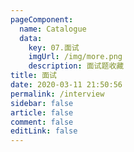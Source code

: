 ```yaml
---
pageComponent: 
  name: Catalogue
  data: 
    key: 07.面试
    imgUrl: /img/more.png
    description: 面试题收藏
title: 面试
date: 2020-03-11 21:50:56
permalink: /interview
sidebar: false
article: false
comment: false
editLink: false
---
```

